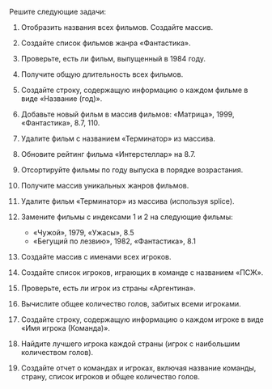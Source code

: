 Решите следующие задачи:

1. Отобразить названия всех фильмов. Создайте массив.
2. Создайте список фильмов жанра «Фантастика».
3. Проверьте, есть ли фильм, выпущенный в 1984 году.
4. Получите общую длительность всех фильмов.
5. Создайте строку, содержащую информацию о каждом фильме в виде «Название (год)».
6. Добавьте новый фильм в массив фильмов: «Матрица», 1999, «Фантастика», 8.7, 110.
7. Удалите фильм с названием «Терминатор» из массива.
8. Обновите рейтинг фильма «Интерстеллар» на 8.7.
9. Отсортируйте фильмы по году выпуска в порядке возрастания.
10. Получите массив уникальных жанров фильмов.
11. Удалите фильм «Терминатор» из массива (используя splice).
12. Замените фильмы с индексами 1 и 2 на следующие фильмы:

    - «Чужой», 1979, «Ужасы», 8.5
    - «Бегущий по лезвию», 1982, «Фантастика», 8.1

13. Создайте массив с именами всех игроков.
14. Создайте список игроков, играющих в команде с названием «ПСЖ».
15. Проверьте, есть ли игрок из страны «Аргентина».
16. Вычислите общее количество голов, забитых всеми игроками.
17. Создайте строку, содержащую информацию о каждом игроке в виде «Имя игрока (Команда)».
18. Найдите лучшего игрока каждой страны (игрок с наибольшим количеством голов).
19. Создайте отчет о командах и игроках, включая название команды, страну, список игроков и общее количество голов.
